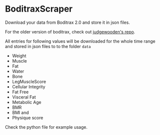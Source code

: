 # BoditraxScraper

Download your data from Boditrax 2.0 and  store it in json files. 

For the older version of boditrax, check out  [judgewooden's repo](https://github.com/judgewooden/boditrax).

All entries for following values will be downloaded for the whole time range and stored in json files to to the folder `data`
- Weight
- Muscle
- Fat
- Water
- Bone
- LegMuscleScore
- Cellular Integrity
- Fat Free
- Visceral Fat
- Metabolic Age
- BMR
- BMI and 
- Physique score 

Check the python file for example usage.